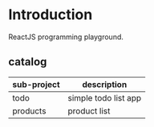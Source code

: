 # Introduction

ReactJS programming playground.

## catalog

| sub-project      | description              |
|------------------|--------------------------|
| todo             | simple todo list app     |
| products         | product list             |